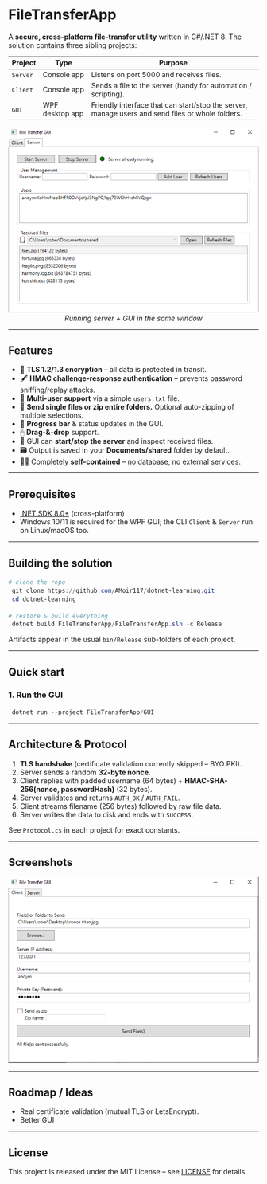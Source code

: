 # FileTransferApp

A **secure, cross-platform file-transfer utility** written in C#/.NET 8. The solution contains three sibling projects:

| Project | Type | Purpose |
|---------|------|---------|
| `Server` | Console app | Listens on port 5000 and receives files. |
| `Client` | Console app | Sends a file to the server (handy for automation / scripting). |
| `GUI`    | WPF desktop app | Friendly interface that can start/stop the server, manage users and send files or whole folders. |

<p align="center">
  <img src="media/images/server_ss.png" alt="Server screenshot" width="600"/>
  <br/>
  <em>Running server + GUI in the same window</em>
</p>

---

## Features

* 🔐 **TLS 1.2/1.3 encryption** – all data is protected in transit.
* 🖋 **HMAC challenge-response authentication** – prevents password sniffing/replay attacks.
* 👥 **Multi-user support** via a simple `users.txt` file.
* 📂 **Send single files or zip entire folders.** Optional auto-zipping of multiple selections.
* 📶 **Progress bar** & status updates in the GUI.
* 🖱 **Drag-&-drop** support.
* 🚦 GUI can **start/stop the server** and inspect received files.
* 🗃 Output is saved in your **Documents/shared** folder by default.
* 🏃‍♂️ Completely **self-contained** – no database, no external services.

---

## Prerequisites

* [.NET SDK 8.0+](https://dotnet.microsoft.com/) (cross-platform)
* Windows 10/11 is required for the WPF GUI; the CLI `Client` & `Server` run on Linux/macOS too.

---

## Building the solution

```powershell
# clone the repo
 git clone https://github.com/AMoir117/dotnet-learning.git
 cd dotnet-learning

# restore & build everything
 dotnet build FileTransferApp/FileTransferApp.sln -c Release
```

Artifacts appear in the usual `bin/Release` sub-folders of each project.

---

## Quick start

### 1. Run the GUI

```powershell
 dotnet run --project FileTransferApp/GUI
```


---
## Architecture & Protocol

1. **TLS handshake** (certificate validation currently skipped – BYO PKI).
2. Server sends a random **32-byte nonce**.
3. Client replies with padded username (64 bytes) + **HMAC-SHA-256(nonce, passwordHash)** (32 bytes).
4. Server validates and returns `AUTH_OK` / `AUTH_FAIL`.
5. Client streams filename (256 bytes) followed by raw file data.
6. Server writes the data to disk and ends with `SUCCESS`.

See `Protocol.cs` in each project for exact constants.

---

## Screenshots

<p align="center">
  <img src="media/images/client_ss.png" alt="Client screenshot" width="600"/>
</p>

---

## Roadmap / Ideas

* Real certificate validation (mutual TLS or LetsEncrypt).
* Better GUI

---

## License

This project is released under the MIT License – see [LICENSE](LICENSE) for details.
